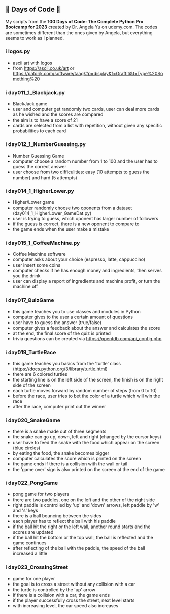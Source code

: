 ## 💯 Days of Code 💪

My scripts from the **100 Days of Code: The Complete Python Pro Bootcamp for 2023** created by Dr. Angela Yu on udemy.com. The codes are sometimes different than the ones given by Angela, but everything seems to work as I planned. 


### ℹ️ logos.py
- ascii art with logos
- from https://ascii.co.uk/art or https://patorjk.com/software/taag/#p=display&f=Graffiti&t=Type%20Something%20

### ℹ️ day011_1_Blackjack.py
- BlackJack game
- user and computer get randomly two cards, user can deal more cards as he wished and the scores are compared
- the aim is to have a score of 21
- cards are selected from a list with repetition, without given any specific probabilities to each card

### ℹ️ day012_1_NumberGuessing.py
- Number Guessing Game
- computer choose a random number from 1 to 100 and the user has to guess the correct answer
- user choose from two difficulities: easy (10 attempts to guess the number) and hard (5 attempts)

### ℹ️ day014_1_HigherLower.py
- Higher/Lower game
- computer randomly choose two oponents from a dataset (day014_1_HigherLower_GameDat.py)
- user is trying to guess, which oponent has larger number of followers
- if the guess is correct, there is a new oponent to compare to
- the game ends when the user make a mistake

### ℹ️ day015_1_CoffeeMachine.py
- Coffee Machine software
- computer asks about your choice (espresso, latte, cappuccino)
- user insert some coins
- computer checks if he has enough money and ingredients, then serves you the drink
- user can display a report of ingredients and machine profit, or turn the machine off

### ℹ️ day017_QuizGame
- this game teaches you to use classes and modules in Python
- computer gives to the user a certain amount of questions
- user have to guess the answer (true/false)
- computer gives a feedback about the answer and calculates the score
- at the end, the final score of the quiz is printed
- trivia questions can be created via https://opentdb.com/api_config.php

### ℹ️ day019_TurtleRace
- this game teaches you basics from the 'turtle' class (https://docs.python.org/3/library/turtle.html)
- there are 6 colored turtles
- the starting line is on the left side of the screen, the finish is on the right side of the screen
- each turtle moves forward by random number of steps (from 0 to 10)
- before the race, user tries to bet the color of a turtle which will win the race
- after the race, computer print out the winner

### ℹ️ day020_SnakeGame
- there is a snake made out of three segments
- the snake can go up, down, left and right (changed by the cursor keys)
- user have to feed the snake with the food which appear on the screen (blue circles)
- by eating the food, the snake becomes bigger
- computer calculates the score which is printed on the screen
- the game ends if there is a collision with the wall or tail
- the 'game over' sign is also printed on the screen at the end of the game

### ℹ️ day022_PongGame
- pong game for two players
- there are two paddles, one on the left and the other of the right side
- right paddle is controlled by 'up' and 'down' arrows, left paddle by 'w' and 's' keys
- there is a ball bouncing between the sides
- each player has to reflect the ball with his paddle
- if the ball hit the right or the left wall, another round starts and the scores are updated
- if the ball hit the bottom or the top wall, the ball is reflected and the game continues
- after reflecting of the ball with the paddle, the speed of the ball increased a little

### ℹ️ day023_CrossingStreet
- game for one player
- the goal is to cross a street without any collision with a car
- the turtle is controlled by the 'up' arrow
- if there is a collision with a car, the game ends
- if the player successfully cross the street, next level starts
- with increasing level, the car speed also increases
